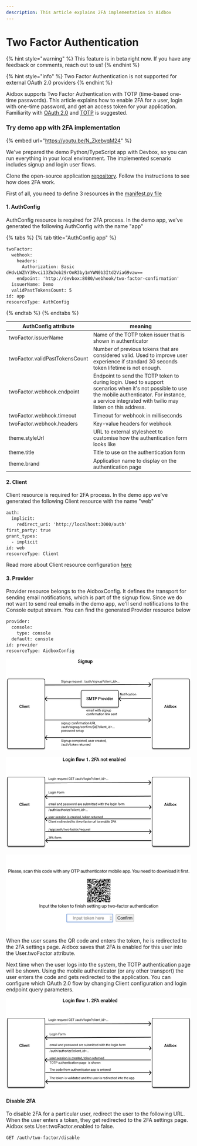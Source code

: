 ```yaml
---
description: This article explains 2FA implementation in Aidbox
---
```


# Two Factor Authentication

{% hint style="warning" %}
This feature is in beta right now. If you have any feedback or comments, reach out to us!
{% endhint %}

{% hint style="info" %}
Two Factor Authentication is not supported for external OAuth 2.0 providers
{% endhint %}

Aidbox supports Two Factor Authentication with TOTP (time-based one-time passwords). This article explains how to enable 2FA for a user, login with one-time password, and get an access token for your application. Familiarity with [OAuth 2.0](https://tools.ietf.org/html/rfc6749) and [TOTP](https://tools.ietf.org/html/rfc6238) is suggested.&#x20;

### Try demo app with 2FA implementation

{% embed url="https://youtu.be/N_ZkebvqM24" %}

We've prepared the demo Python/TypeScript app with Devbox, so you can run everything in your local environment. The implemented scenario includes signup and login user flows.

Clone the open-source application [repository](https://github.com/Aidbox/two-factor-auth-template). Follow the instructions to see how does 2FA work.

First of all, you need to define 3 resources in the [manifest.py file](https://github.com/Aidbox/two-factor-auth-template/blob/58a951dd21778488ec00eb7b6ca085f40bd829d6/backend/app/manifest.py)

#### 1. AuthConfig

AuthConfig resource is required for 2FA process. In the demo app, we've generated the following AuthConfig with the name "app"

{% tabs %}
{% tab title="AuthConfig app" %}
```
twoFactor:
  webhook:
    headers:
      Authorization: Basic dHdvLWZhY3Rvci13ZWJob29rOnR3by1mYWN0b3Itd2ViaG9vaw==
    endpoint: 'http://devbox:8080/webhook/two-factor-confirmation'
  issuerName: Demo
  validPastTokensCount: 5
id: app
resourceType: AuthConfig
```
{% endtab %}
{% endtabs %}

| AuthConfig attribute           | meaning                                                                                                                                                                                                        |
| ------------------------------ | -------------------------------------------------------------------------------------------------------------------------------------------------------------------------------------------------------------- |
| twoFactor.issuerName           | Name of the TOTP token issuer that is shown in authenticator                                                                                                                                                   |
| twoFactor.validPastTokensCount | Number of previous tokens that are considered valid. Used to improve user experience if standard 30 seconds token lifetime is not enough.                                                                      |
| twoFactor.webhook.endpoint     | Endpoint to send the TOTP token to during login. Used to support scenarios when it's not possible to use the mobile authenticator. For instance, a service integrated with twilio may listen on this address.  |
| twoFactor.webhook.timeout      | Timeout for webhook in milliseconds                                                                                                                                                                            |
| twoFactor.webhook.headers      | Key-value headers for webhook                                                                                                                                                                                  |
| theme.styleUrl                 | URL to external stylesheet to customise how the authentication form looks like                                                                                                                                 |
| theme.title                    | Title to use on the authentication form                                                                                                                                                                        |
| theme.brand                    | Application name to display on the authentication page                                                                                                                                                         |

#### 2. Client

Client resource is required for 2FA process. In the demo app we've generated the following Client resource with the name "web"

```
auth:
  implicit:
    redirect_uri: 'http://localhost:3000/auth'
first_party: true
grant_types:
  - implicit
id: web
resourceType: Client
```

Read more about Client resource configuration [here](https://app.gitbook.com/@aidbox/s/project/\~/drafts/-MVyOIaYZI6lD2jaf35C/auth/implicit)

#### 3. Provider

Provider resource belongs to the AidboxConfig. It defines the transport for sending email notifications, which is part of the signup flow. Since we do not want to send real emails in the demo app, we'll send notifications to the Console output stream. You can find the generated Provider resource below

```
provider:
  console:
    type: console
  default: console
id: provider
resourceType: AidboxConfig
```



![](../../.gitbook/assets/group-4-1-.png)

![](../../.gitbook/assets/group-6.png)

![2FA Form](../../.gitbook/assets/2fa-form.png)

&#x20;  When the user scans the QR code and enters the token, he is redirected to the 2FA settings page. Aidbox saves that 2FA is enabled for this user into the User.twoFactor attribute.

&#x20;  Next time when the user logs into the system, the TOTP authentication page will be shown. Using the mobile authenticator (or any other transport) the user enters the code and gets redirected to the application. You can configure which OAuth 2.0 flow by changing Client configuration and login endpoint query parameters.

![](../../.gitbook/assets/group-7.png)

#### Disable 2FA

To disable 2FA for a particular user, redirect the user to the following URL. When the user enters a token, they get redirected to the 2FA settings page. Aidbox sets User.twoFactor.enabled to false.

```
GET /auth/two-factor/disable
```

